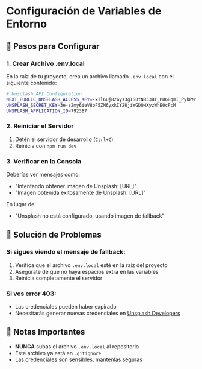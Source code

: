 # Configuración de Variables de Entorno

## 🚀 Pasos para Configurar

### 1. Crear Archivo .env.local
En la raíz de tu proyecto, crea un archivo llamado `.env.local` con el siguiente contenido:

```bash
# Unsplash API Configuration
NEXT_PUBLIC_UNSPLASH_ACCESS_KEY=-xTl6Uj82Gys3gIS0tN833BT_PB68qmI_PykPMf77uc
UNSPLASH_SECRET_KEY=3e-s2my6ieV8bF5ZM6yxkIY2UjiWGDQHXyzWhE0cPcM
UNSPLASH_APPLICATION_ID=792387
```

### 2. Reiniciar el Servidor
1. Detén el servidor de desarrollo (`Ctrl+C`)
2. Reinicia con `npm run dev`

### 3. Verificar en la Consola
Deberías ver mensajes como:
- "Intentando obtener imagen de Unsplash: [URL]"
- "Imagen obtenida exitosamente de Unsplash: [URL]"

En lugar de:
- "Unsplash no está configurado, usando imagen de fallback"

## 🔧 Solución de Problemas

### Si sigues viendo el mensaje de fallback:
1. Verifica que el archivo `.env.local` esté en la raíz del proyecto
2. Asegúrate de que no haya espacios extra en las variables
3. Reinicia completamente el servidor

### Si ves error 403:
- Las credenciales pueden haber expirado
- Necesitarás generar nuevas credenciales en [Unsplash Developers](https://unsplash.com/developers)

## 📝 Notas Importantes

- **NUNCA** subas el archivo `.env.local` al repositorio
- Este archivo ya está en `.gitignore`
- Las credenciales son sensibles, mantenlas seguras
